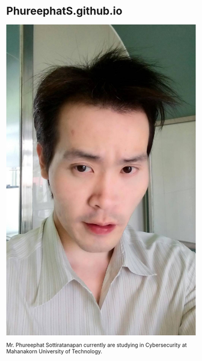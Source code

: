 # PhureephatS.github.io


![](farn.jpg "Mr.Phureephat Sottiratanapan")


Mr. Phureephat Sottiratanapan currently are studying in Cybersecurity at Mahanakorn University of Technology.


